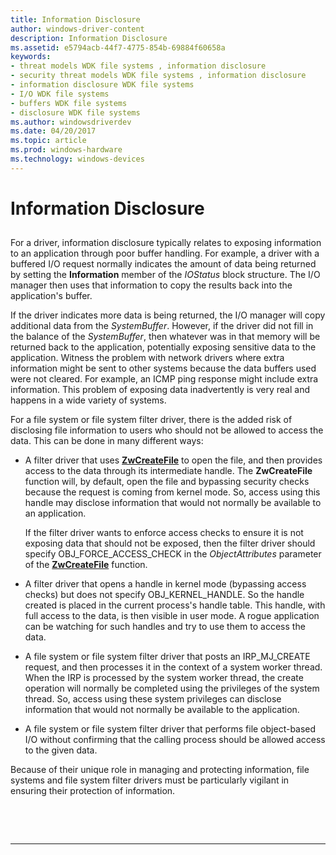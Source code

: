 ```yaml
---
title: Information Disclosure
author: windows-driver-content
description: Information Disclosure
ms.assetid: e5794acb-44f7-4775-854b-69884f60658a
keywords:
- threat models WDK file systems , information disclosure
- security threat models WDK file systems , information disclosure
- information disclosure WDK file systems
- I/O WDK file systems
- buffers WDK file systems
- disclosure WDK file systems
ms.author: windowsdriverdev
ms.date: 04/20/2017
ms.topic: article
ms.prod: windows-hardware
ms.technology: windows-devices
---
```


# Information Disclosure


## <span id="ddk_information_disclosure_if"></span><span id="DDK_INFORMATION_DISCLOSURE_IF"></span>


For a driver, information disclosure typically relates to exposing information to an application through poor buffer handling. For example, a driver with a buffered I/O request normally indicates the amount of data being returned by setting the **Information** member of the *IOStatus* block structure. The I/O manager then uses that information to copy the results back into the application's buffer.

If the driver indicates more data is being returned, the I/O manager will copy additional data from the *SystemBuffer*. However, if the driver did not fill in the balance of the *SystemBuffer*, then whatever was in that memory will be returned back to the application, potentially exposing sensitive data to the application. Witness the problem with network drivers where extra information might be sent to other systems because the data buffers used were not cleared. For example, an ICMP ping response might include extra information. This problem of exposing data inadvertently is very real and happens in a wide variety of systems.

For a file system or file system filter driver, there is the added risk of disclosing file information to users who should not be allowed to access the data. This can be done in many different ways:

-   A filter driver that uses [**ZwCreateFile**](https://msdn.microsoft.com/library/windows/hardware/ff566424) to open the file, and then provides access to the data through its intermediate handle. The **ZwCreateFile** function will, by default, open the file and bypassing security checks because the request is coming from kernel mode. So, access using this handle may disclose information that would not normally be available to an application.

    If the filter driver wants to enforce access checks to ensure it is not exposing data that should not be exposed, then the filter driver should specify OBJ\_FORCE\_ACCESS\_CHECK in the *ObjectAttributes* parameter of the [**ZwCreateFile**](https://msdn.microsoft.com/library/windows/hardware/ff566424) function.

-   A filter driver that opens a handle in kernel mode (bypassing access checks) but does not specify OBJ\_KERNEL\_HANDLE. So the handle created is placed in the current process's handle table. This handle, with full access to the data, is then visible in user mode. A rogue application can be watching for such handles and try to use them to access the data.

-   A file system or file system filter driver that posts an IRP\_MJ\_CREATE request, and then processes it in the context of a system worker thread. When the IRP is processed by the system worker thread, the create operation will normally be completed using the privileges of the system thread. So, access using these system privileges can disclose information that would not normally be available to the application.

-   A file system or file system filter driver that performs file object-based I/O without confirming that the calling process should be allowed access to the given data.

Because of their unique role in managing and protecting information, file systems and file system filter drivers must be particularly vigilant in ensuring their protection of information.

 

 


--------------------


